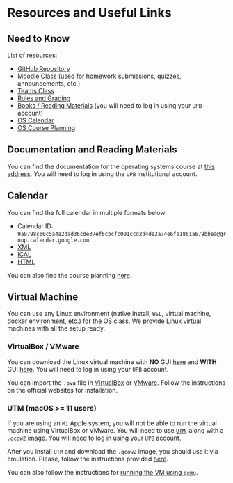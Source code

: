 # Resources and Useful Links

## Need to Know

List of resources:

- [GitHub Repository](https://github.com/cs-pub-ro/operating-systems)
- [Moodle Class](https://curs.upb.ro/) (used for homework submissions, quizzes, announcements, etc.)
- [Teams Class](TBA)
- [Rules and Grading](https://cs-pub-ro.github.io/operating-systems/rules-and-grading)
- [Books / Reading Materials](http://elf.cs.pub.ro/so/res/doc/) (you will need to log in using your `UPB` account)
- [OS Calendar](https://calendar.google.com/calendar/embed?src=9a0798c60c5a4a2dad36cde37ef6cbcfc001ccd2d4de2a74e6fa1861a679bbea%40group.calendar.google.com&ctz=Europe%2FBucharest)
- [OS Course Planning](https://docs.google.com/spreadsheets/d/e/2PACX-1vS33f7xCIyb61aR1MRjsgquc0Agg8wdaLUw6MrJua6PbX9ZM-MGavP0MkqiNveaAMeWhIWAuDBCEDeQ/pubhtml?gid=0&single=true)

## Documentation and Reading Materials

You can find the documentation for the operating systems course at [this address](http://elf.cs.pub.ro/so/res/doc/).
You will need to log in using the `UPB` institutional account.

## Calendar

You can find the full calendar in multiple formats below:

- Calendar ID: `9a0798c60c5a4a2dad36cde37ef6cbcfc001ccd2d4de2a74e6fa1861a679bbea@group.calendar.google.com`
- [XML](http://www.google.com/calendar/feeds/9a0798c60c5a4a2dad36cde37ef6cbcfc001ccd2d4de2a74e6fa1861a679bbea%40group.calendar.google.com/public/basic)
- [ICAL](https://calendar.google.com/calendar/ical/9a0798c60c5a4a2dad36cde37ef6cbcfc001ccd2d4de2a74e6fa1861a679bbea%40group.calendar.google.com/public/basic.ics)
- [HTML](https://calendar.google.com/calendar/embed?src=9a0798c60c5a4a2dad36cde37ef6cbcfc001ccd2d4de2a74e6fa1861a679bbea%40group.calendar.google.com&ctz=Europe%2FBucharest)

You can also find the course planning [here](https://docs.google.com/spreadsheets/d/e/2PACX-1vQ9eom_uRzu-a_lAZ6Yt2Slta5wpTm53b1ZaZlanEWBSBc69xGwKYK8wfImCS_LVhtWZ_4h3U9oVqpx/pubhtml?gid=0&single=true).

## Virtual Machine

You can use any Linux environment (native install, `WSL`, virtual machine, docker environment, etc.) for the OS class.
We provide Linux virtual machines with all the setup ready.

### VirtualBox / VMware

You can download the Linux virtual machine with **NO** GUI [here](https://repository.grid.pub.ro/cs/so/linux-2024-2025/so-vm-2024.ova) and **WITH** GUI [here](https://repository.grid.pub.ro/cs/so/linux-2024-2025/so-vm-gui-2024.ova). You will need to log in using your `UPB` account.

You can import the `.ova` file in [VirtualBox](https://www.virtualbox.org/) or [VMware](https://www.vmware.com/).
Follow the instructions on the official websites for installation.

### UTM (macOS >= 11 users)

If you are using an `M1` Apple system, you will not be able to run the virtual machine using VirtualBox or VMware.
You will need to use [`UTM`](https://mac.getutm.app/), along with a [`.qcow2`](https://repository.grid.pub.ro/cs/so/linux-2024-2025/so-vm-gui-2024.qcow2) image.
You will need to log in using your `UPB` account.

After you install `UTM` and download the `.qcow2` image, you should use it via emulation. Please, follow the instructions provided [here](https://ocw.cs.pub.ro/courses/pclp2/utile).

You can also follow the instructions for [running the VM using `qemu`](https://github.com/cs-pub-ro/operating-systems/blob/main/util/macos-vm/README.md).
